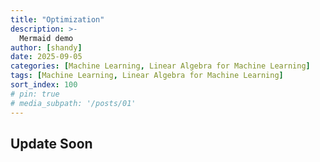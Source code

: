```yaml
---
title: "Optimization"
description: >-
  Mermaid demo
author: [shandy]
date: 2025-09-05
categories: [Machine Learning, Linear Algebra for Machine Learning]
tags: [Machine Learning, Linear Algebra for Machine Learning]
sort_index: 100
# pin: true
# media_subpath: '/posts/01'
---
```


## Update Soon